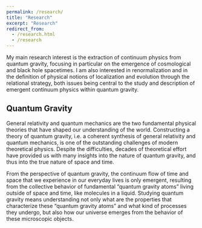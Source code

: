 ```yaml
---
permalink: /research/
title: "Research"
excerpt: "Research"
redirect_from:
  - /research.html
  - /research
---
```

My main research interest is the extraction of continuum physics from quantum gravity, focusing in particular on the emergence of cosmological and black hole spacetimes. I am also interested in renormalization and in the definition of physical notions of localization and evolution through the relational strategy, both issues being central to the study and description of emergent continuum physics within quantum gravity.

<h2 id="active">
Quantum Gravity
</h2>
General relativity and quantum mechanics are the two fundamental physical theories that have shaped our understanding of the world. Constructing a theory of quantum gravity, i.e. a coherent synthesis of general relativity and quantum mechanics, is one of the outstanding challenges of modern theoretical physics. Despite the difficulties, decades of theoretical effort have provided us with many insights into the nature of quantum gravity, and thus into the true nature of space and time. 

From the perspective of quantum gravity, the continuum flow of time and space that we experience in our everyday lives is only emergent, resulting from the collective behavior of
fundamental “quantum gravity atoms” living outside of space and time, like molecules in a liquid. Studying quantum gravity means understanding not only what are the properties that characterize these “quantum gravity atoms” and what kind of processes they undergo, but also how our universe emerges from the behavior of these microscopic objects.


